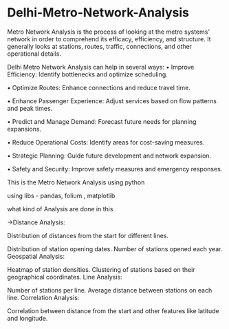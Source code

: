 # Delhi-Metro-Network-Analysis
Metro Network Analysis is the process of looking at the metro systems' network in order to comprehend its efficacy, efficiency, and structure. It generally looks at stations, routes, traffic, connections, and other operational details. 

Delhi Metro Network Analysis can help in several ways:
• Improve Efficiency: Identify bottlenecks and optimize scheduling.

• Optimize Routes: Enhance connections and reduce travel time.

• Enhance Passenger Experience: Adjust services based on flow patterns and peak times.

• Predict and Manage Demand: Forecast future needs for planning expansions.

• Reduce Operational Costs: Identify areas for cost-saving measures.

• Strategic Planning: Guide future development and network expansion.

• Safety and Security: Improve safety measures and emergency responses.




This is the Metro Network Analysis using python

using libs - pandas, folium , matplotlib

what kind of Analysis are done in this

→Distance Analysis:

Distribution of distances from the start for different lines.

Distribution of station opening dates. Number of stations opened each year. Geospatial Analysis:

Heatmap of station densities. Clustering of stations based on their geographical coordinates. Line Analysis:

Number of stations per line. Average distance between stations on each line. Correlation Analysis:

Correlation between distance from the start and other features like latitude and longitude.

